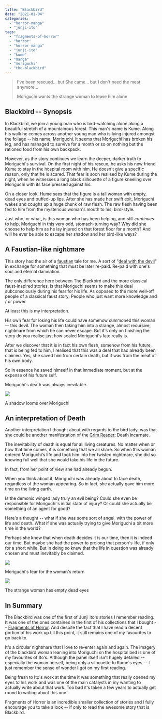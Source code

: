 ```yaml
---
title: "Blackbird"
date: "2021-01-04"
categories: 
  - "horror-manga"
  - "junji-ito"
tags: 
  - "fragments-of-horror"
  - "horror"
  - "horror-manga"
  - "junji-ito"
  - "kume"
  - "manga"
  - "moriguchi"
  - "the-blackbird"
---
```


> I've been rescued... but She came... but I don't need the meat anymore...
> 
> Moriguchi wants the strange woman to leave him alone

## Blackbird -- Synopsis

In Blackbird, we join a young man who is bird-watching alone along a beautiful stretch of a mountainous forest. This man's name is Kume. Along his walk he comes across another young man who is lying injured amongst the foliage -- his name, Moriguchi. It seems that Moriguchi has broken his leg, and has managed to survive for a month or so on nothing but the rationed food from his own backpack.

However, as the story continues we learn the deeper, darker truth to Moriguchi's survival. On the first night of his rescue, he asks his new friend Kume to stay in the hospital room with him. He doesn't give a specific reason, only that he is scared. That fear is soon realised by Kume during the night, when he witnesses a long black silhouette of a figure kneeling over Moriguchi with its face pressed against his.

On a closer look, Hume sees that the figure is a tall woman with empty, dead eyes and puffed-up lips. After she has made her swift exit, Moriguchi wakes and coughs up a huge chunk of raw flesh. The raw flesh having been fed to him from the mysterious woman's mouth to his; bird-style.

Just who, or what, is this woman who has been helping, and still _continues_ to help, Moriguchi in this very odd, stomach-turning way? Why did she choose to help him as he lay injured on that forest floor for a month? And will he ever be able to escape her shadow and her bird-like ways?

## A Faustian-like nightmare

This story had the air of a [faustian](https://en.wikipedia.org/wiki/Faust) tale for me. A sort of "[deal with the devil](https://en.wikipedia.org/wiki/Deal_with_the_Devil)" in exchange for something that must be later re-paid. Re-paid with one's soul and eternal damnation.

The only difference here between The Blackbird and the more classical faust-inspired stories, is that Moriguchi seems to make this deal subconsciously during his fear for his life. As opposed to the more well-off people of a classical faust story; People who just want more knowledge and / or power.

At least this is my interpretation.

His own fear for losing his life could have somehow summoned this woman -- this devil. The woman then taking him into a strange, almost recursive, nightmare from which he can never escape. But it's only on finishing the story do you realise just how sealed Moriguchi's fate really is.

After we discover that it is in fact his own flesh, somehow from his future, that is being fed to him, I realised that this was a deal that had already been claimed. Yes, she saved him from certain death, but it was from the meat of his own body.

So in essence he saved himself in that immediate moment, but at the expense of his future self.

Moriguchi's death was always inevitable.

[![](images/A-shadow-looms-over-Moriguchi.jpg)](https://davidpeach.co.uk/wp-content/uploads/2023/05/A-shadow-looms-over-Moriguchi.jpg)

A shadow looms over Moriguchi

## An interpretation of Death

Another interpretation I thought about with regards to the bird lady, was that she could be another manifestation of the [Grim Reaper](https://en.wikipedia.org/wiki/Death_(personification)); Death incarnate.

The inevitability of death is equal for all living creatures. No matter when or how that time comes, it is something that we all share. So when this woman entered Moriguchi's life and took him into her twisted nightmare, she did so knowing full well that she would take his life in the future.

In fact, from her point of view she had already begun.

When you think about it, Moriguchi was already about to face death, regardless of the woman appearing. So in fact, she actually gave him more time on the living earth.

Is the demonic winged lady truly an evil being? Could she even be responsible for Moriguchi's initial state of injury? Or could she actually be something of an agent for good?

Here's a thought -- what if she was some sort of angel, with the power of life and death. What if she was actually trying to give Moriguchi a bit more time in the world?

Perhaps she knew that when death decides it is our time, then it is indeed our time. But maybe she had the power to prolong that person's life, if only for a short while. But in doing so knew that the life in question was already chosen and must inevitably be claimed.

[![](images/Moriguchis-fear-for-the-womans-return.jpg)](https://davidpeach.co.uk/wp-content/uploads/2023/05/Moriguchis-fear-for-the-womans-return.jpg)

Moriguchi's fear for the woman's return

[![](images/The-strange-woman-has-empty-dead-eyes.jpg)](https://davidpeach.co.uk/wp-content/uploads/2023/05/The-strange-woman-has-empty-dead-eyes.jpg)

The strange woman has empty dead eyes

## In Summary

The Blackbird was one of the first of Junji Ito's stories I remember reading. It was one of the ones contained in the first of his collections that I bought -- [Fragments of Horror](https://junjiitomanga.com/tag/fragments-of-horror/). And despite the fact that I have read a decent portion of his work up till this point, it still remains one of my favourites to go back to.

It's a circular nightmare that I love to re-enter again and again. The imagery of the blackbird woman leaning into Moriguchi on the hospital bed is one of my favourites of Ito's. Although the panel itself isn't hugely detailed -- especially the woman herself, being only a silhouette to Kume's eyes -- I just remember the sense of wonder I got on my first reading.

Being fresh to Ito's work at the time it was something that really opened my eyes to his work and was one of the main catalysts in my wanting to actually write about that work. Too bad it's taken a few years to actually get round to writing about this one.

Fragments of Horror is an incredible smaller collection of stories and I fully encourage you to take a look -- if only to read the awesome story that is Blackbird.
